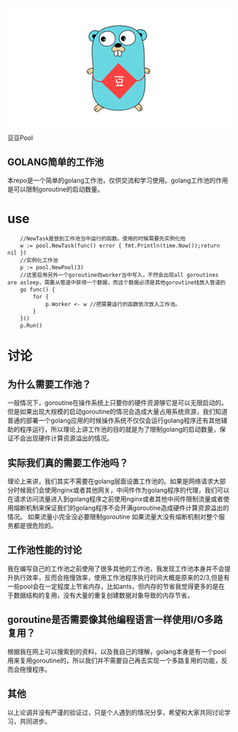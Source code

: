 ![image](./dou.png)
豆豆Pool
## GOLANG简单的工作池
本repo是一个简单的golang工作池，仅供交流和学习使用。golang工作池的作用是可以限制goroutine的启动数量。
# use
````golang
    //NewTask是放到工作池当中运行的函数。使用的时候需要先实例化他
	w := pool.NewTask(func() error { fmt.Println(time.Now());return nil })
	//实例化工作池
	p := pool.NewPool(3)
	//这里启用另外一个goroutine向worker当中写入，不然会出现all goroutines are asleep，需要从管道中获得一个数据，而这个数据必须是其他goroutine线放入管道的
	go func() {
		for {
			p.Worker <- w //把需要运行的函数依次放入工作池。
		}
	}()
	p.Run()
````

# 讨论

## 为什么需要工作池？
一般情况下，goroutine在操作系统上只要你的硬件资源够它是可以无限启动的。但是如果出现大规模的启动goroutine的情况会造成大量占用系统资源，我们知道普通的部署一个golang应用的时候操作系统不仅仅会运行golang程序还有其他辅助的程序运行，所以理论上讲工作池的目的就是为了限制golang的启动数量，保证不会出现硬件计算资源溢出的情况。

## 实际我们真的需要工作池吗？
理论上来讲，我们其实不需要在golang层面设置工作池的。如果是网络请求大部分时候我们会使用nginx或者其他网关，中间件作为golang程序的代理，我们可以在请求访问流量进入到golang程序之前使用nginx或者其他中间件限制流量或者使用熔断机制来保证我们的golang程序不会开满goroutine造成硬件计算资源溢出的情况。
如果流量小完全没必要限制goroutine
如果流量大没有熔断机制对整个服务都是很危险的。

## 工作池性能的讨论

我在编写自己的工作池之前使用了很多其他的工作池，我发现工作池本身并不会提升执行效率，反而会拖慢效率，使用工作池程序执行时间大概是原来的2/3,但是有一些pool会在一定程度上节省内存，比如ants，但内存的节省我觉得更多的是在于数据结构的复用，没有大量的重复创建数据对象导致的内存节省。

## goroutine是否需要像其他编程语言一样使用I/O多路复用？
根据我在网上可以搜索到的资料，以及我自己的理解，golang本身是有一个pool用来复用goroutine的，所以我们并不需要自己再去实现一个多路复用的功能，反而会拖慢程序。

## 其他
以上论调并没有严谨的验证过，只是个人遇到的情况分享，希望和大家共同讨论学习，共同进步。